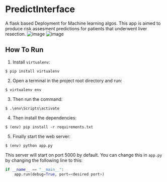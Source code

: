 # PredictInterface
A flask based Deployment for Machine learning algos.
This app is aimed to produce risk assesment predictions for patients that underwent liver resection.
![image](https://github.com/AlaouiMdaghriAhmed/PredictInterface/assets/77700915/c8665a0d-0bdd-48ac-baaa-a24441e79c19)
![image](https://github.com/AlaouiMdaghriAhmed/PredictInterface/assets/77700915/67c3e6f3-ccea-4cc4-9c26-aac107f1286c)

## How To Run
1. Install `virtualenv`:
```
$ pip install virtualenv
```

2. Open a terminal in the project root directory and run:
```
$ virtualenv env
```

3. Then run the command:
```
$ .\env\Scripts\activate
```

4. Then install the dependencies:
```
$ (env) pip install -r requirements.txt
```

5. Finally start the web server:
```
$ (env) python app.py
```

This server will start on port 5000 by default. You can change this in `app.py` by changing the following line to this:

```python
if __name__ == "__main__":
    app.run(debug=True, port=<desired port>)
```

